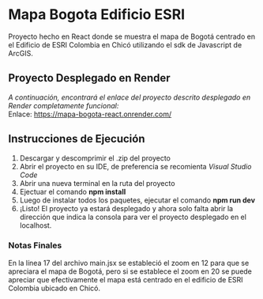 # Mapa Bogota Edificio ESRI
 Proyecto hecho en React donde se muestra el mapa de Bogotá centrado en el Edificio de ESRI Colombia en Chicó utilizando el sdk de Javascript de ArcGIS.
## Proyecto Desplegado en Render
_A continuación, encontrará el enlace del proyecto descrito desplegado en Render completamente funcional:_ <br />
Enlace: https://mapa-bogota-react.onrender.com/
## Instrucciones de Ejecución
1. Descargar y descomprimir el .zip del proyecto
2. Abrir el proyecto en su IDE, de preferencia se recomienta _Visual Studio Code_
3. Abrir una nueva terminal en la ruta del proyecto
4. Ejectuar el comando **npm install**
5. Luego de instalar todos los paquetes, ejecutar el comando **npm run dev**
6. ¡Listo! El proyecto ya estará desplegado y ahora solo falta abrir la dirección que indica la consola para ver el proyecto desplegado en el localhost.

### Notas Finales
En la línea 17 del archivo main.jsx se estableció el zoom en 12 para que se apreciara el mapa de Bogotá, pero si se establece el zoom en 20 se puede apreciar que efectivamente el mapa está centrado en el edificio de ESRI Colombia ubicado en Chicó.
